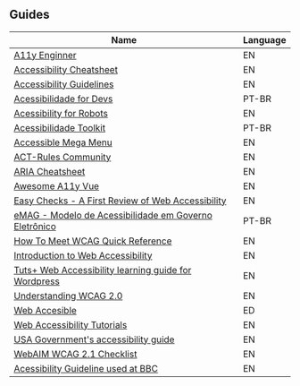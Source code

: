 ## Guides

| Name | Language |
|---   |---       |
| [A11y Enginner](https://a11yengineer.com/) | EN |
| [Accessibility Cheatsheet](https://moritzgiessmann.de/accessibility-cheatsheet/) | EN |
| [Accessibility Guidelines](http://accessibility.voxmedia.com/) | EN |
| [Acessibilidade for Devs](https://github.com/acessibilidade-for-devs/acessibilidade-for-devs.github.io) | PT-BR |
| [Acessibility for Robots](https://bocoup.com/blog/accessibility-for-robots) | EN |
| [Acessibilidade Toolkit](https://github.com/acessibilidade/toolkit) | PT-BR |
| [Accessible Mega Menu](https://github.com/adobe-accessibility/Accessible-Mega-Menu) | EN |
| [ACT-Rules Community](https://act-rules.github.io/rules/) | EN |
| [ARIA Cheatsheet](http://karlgroves-sandbox.com/CheatSheets/ARIA-Cheatsheet.html) | EN |
| [Awesome A11y Vue](https://github.com/vue-a11y/awesome-a11y-vue) | EN |
| [Easy Checks - A First Review of Web Accessibility](http://www.w3.org/WAI/eval/preliminary.html) | EN |
| [eMAG - Modelo de Acessibilidade em Governo Eletrônico](http://emag.governoeletronico.gov.br/) | PT-BR |
| [How To Meet WCAG Quick Reference](https://www.w3.org/WAI/WCAG21/quickref/) | EN |
| [Introduction to Web Accessibility](https://www.udacity.com/course/web-accessibility--ud891) | EN |
| [Tuts+ Web Accessibility learning guide for Wordpress](http://code.tutsplus.com/series/accessibility--cms-799) | EN |
| [Understanding WCAG 2.0](https://www.w3.org/TR/UNDERSTANDING-WCAG20/) | EN |
| [Web Accesible](http://webaccesible.xyz/) | ED |
| [Web Accessibility Tutorials](http://www.w3.org/WAI/tutorials/) | EN |
| [USA Government's accessibility guide](https://accessibility.18f.gov/) | EN |
| [WebAIM WCAG 2.1 Checklist](https://webaim.org/standards/wcag/checklist) | EN |
| [Acessibility Guideline used at BBC](https://github.com/bbc/bbc-a11y/blob/master/guides/coverage.md) | EN | 
